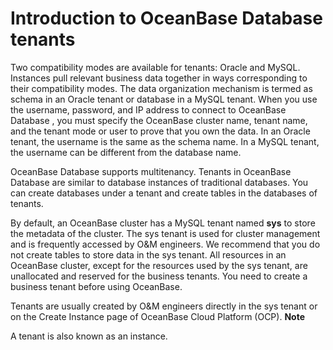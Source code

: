 Introduction to OceanBase Database tenants 
===============================================================



Two compatibility modes are available for tenants: Oracle and MySQL. Instances pull relevant business data together in ways corresponding to their compatibility modes. The data organization mechanism is termed as schema in an Oracle tenant or database in a MySQL tenant. When you use the username, password, and IP address to connect to OceanBase Database , you must specify the OceanBase cluster name, tenant name, and the tenant mode or user to prove that you own the data. In an Oracle tenant, the username is the same as the schema name. In a MySQL tenant, the username can be different from the database name. 

OceanBase Database supports multitenancy. Tenants in OceanBase Database are similar to database instances of traditional databases. You can create databases under a tenant and create tables in the databases of tenants. 

By default, an OceanBase cluster has a MySQL tenant named **sys** to store the metadata of the cluster. The sys tenant is used for cluster management and is frequently accessed by O\&M engineers. We recommend that you do not create tables to store data in the sys tenant. All resources in an OceanBase cluster, except for the resources used by the sys tenant, are unallocated and reserved for the business tenants. You need to create a business tenant before using OceanBase. 

Tenants are usually created by O\&M engineers directly in the sys tenant or on the Create Instance page of OceanBase Cloud Platform (OCP). 
**Note**



A tenant is also known as an instance.

